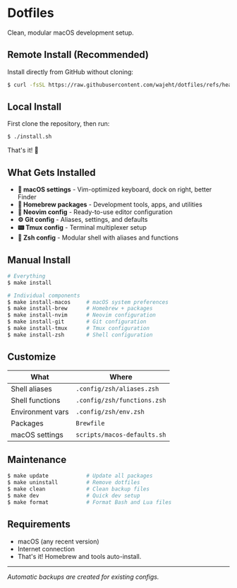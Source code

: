 # Dotfiles

Clean, modular macOS development setup.

## Remote Install (Recommended)

Install directly from GitHub without cloning:

```bash
$ curl -fsSL https://raw.githubusercontent.com/wajeht/dotfiles/refs/heads/main/remote-install.sh | bash
```

## Local Install

First clone the repository, then run:

```bash
$ ./install.sh
```

That's it! 🎉

## What Gets Installed

- **🍎 macOS settings** - Vim-optimized keyboard, dock on right, better Finder
- **🍺 Homebrew packages** - Development tools, apps, and utilities
- **📝 Neovim config** - Ready-to-use editor configuration
- **⚙️ Git config** - Aliases, settings, and defaults
- **📟 Tmux config** - Terminal multiplexer setup
- **🐚 Zsh config** - Modular shell with aliases and functions

## Manual Install

```bash
# Everything
$ make install

# Individual components
$ make install-macos     # macOS system preferences
$ make install-brew      # Homebrew + packages
$ make install-nvim      # Neovim configuration
$ make install-git       # Git configuration
$ make install-tmux      # Tmux configuration
$ make install-zsh       # Shell configuration
```

## Customize

| What | Where |
|------|-------|
| Shell aliases | `.config/zsh/aliases.zsh` |
| Shell functions | `.config/zsh/functions.zsh` |
| Environment vars | `.config/zsh/env.zsh` |
| Packages | `Brewfile` |
| macOS settings | `scripts/macos-defaults.sh` |

## Maintenance

```bash
$ make update            # Update all packages
$ make uninstall         # Remove dotfiles
$ make clean             # Clean backup files
$ make dev               # Quick dev setup
$ make format            # Format Bash and Lua files
```

## Requirements

- macOS (any recent version)
- Internet connection
- That's it! Homebrew and tools auto-install.

---

*Automatic backups are created for existing configs.*
